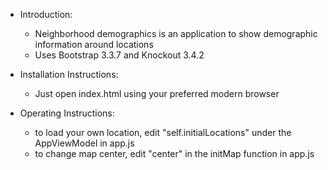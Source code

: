 * Introduction:
    * Neighborhood demographics is an application to show demographic information around locations
    * Uses Bootstrap 3.3.7 and Knockout 3.4.2
* Installation Instructions:
    * Just open index.html using your preferred modern browser

* Operating Instructions:
  * to load your own location, edit "self.initialLocations" under the AppViewModel in app.js
  * to change map center, edit "center" in the initMap function in app.js
